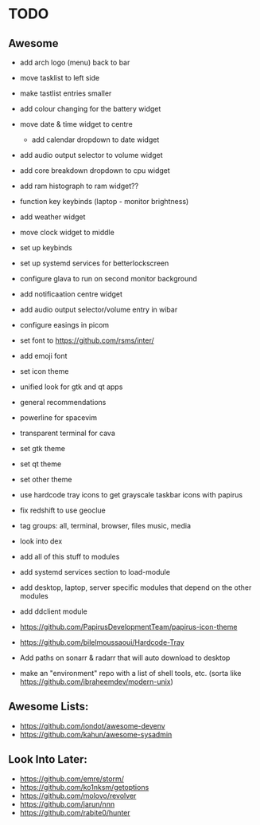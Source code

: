# TODO

## Awesome
- add arch logo (menu) back to bar
- move tasklist to left side
- make tastlist entries smaller
- add colour changing for the battery widget
- move date & time widget to centre
  - add calendar dropdown to date widget
- add audio output selector to volume widget
- add core breakdown dropdown to cpu widget
- add ram histograph to ram widget??
- function key keybinds (laptop - monitor brightness)
- add weather widget 
- move clock widget to middle
- set up keybinds
- set up systemd services for betterlockscreen
- configure glava to run on second monitor background
- add notificaation centre widget
- add audio output selector/volume entry in wibar
- configure easings in picom
- set font to https://github.com/rsms/inter/
- add emoji font
- set icon theme
- unified look for gtk and qt apps
- general recommendations
- powerline for spacevim
- transparent terminal for cava
- set gtk theme
- set qt theme
- set other theme
- use hardcode tray icons to get grayscale taskbar icons with papirus
- fix redshift to use geoclue
- tag groups: all, terminal, browser, files music, media
- look into dex
- add all of this stuff to modules

- add systemd services section to load-module
- add desktop, laptop, server specific modules that depend on the other modules
- add ddclient module
- https://github.com/PapirusDevelopmentTeam/papirus-icon-theme
- https://github.com/bilelmoussaoui/Hardcode-Tray

- Add paths on sonarr & radarr that will auto download to desktop

- make an "environment" repo with a list of shell tools, etc. (sorta like https://github.com/ibraheemdev/modern-unix)

## Awesome Lists:
<!-- - https://github.com/agarrharr/awesome-cli-apps -->
<!-- - https://github.com/Kikobeats/awesome-cli -->
<!-- - https://project-awesome.org/umutphp/awesome-cli -->
<!-- - https://github.com/herrbischoff/awesome-command-line-apps -->
<!-- - https://github.com/alebcay/awesome-shell -->
<!-- - https://github.com/k4m4/terminals-are-sexy -->
<!-- - https://github.com/unixorn/awesome-zsh-plugins -->
- https://github.com/jondot/awesome-devenv
- https://github.com/kahun/awesome-sysadmin

## Look Into Later:
- https://github.com/emre/storm/
- https://github.com/ko1nksm/getoptions
- https://github.com/molovo/revolver
- https://github.com/jarun/nnn
- https://github.com/rabite0/hunter

